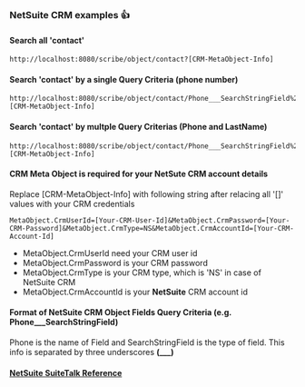 ###		<b>NetSuite</b> CRM examples :+1:

####	Search all 'contact'
```
http://localhost:8080/scribe/object/contact?[CRM-MetaObject-Info]
```
####	Search 'contact' by a single Query Criteria (phone number)
```
http://localhost:8080/scribe/object/contact/Phone___SearchStringField%20is%204083380698/?[CRM-MetaObject-Info]
```
####	Search 'contact' by multple Query Criterias (Phone and LastName)
```
http://localhost:8080/scribe/object/contact/Phone___SearchStringField%20is%204083380698&LastName___SearchStringField%20contains%20Martin|Address___SearchStringField%20contains%204083380698/?[CRM-MetaObject-Info]
```
####	CRM Meta Object is required for your NetSute CRM account details

Replace [CRM-MetaObject-Info] with following string after relacing all '[]' values with your CRM credentials
```
MetaObject.CrmUserId=[Your-CRM-User-Id]&MetaObject.CrmPassword=[Your-CRM-Password]&MetaObject.CrmType=NS&MetaObject.CrmAccountId=[Your-CRM-Account-Id]
```

- MetaObject.CrmUserId need your CRM user id
- MetaObject.CrmPassword is your CRM password
- MetaObject.CrmType is your CRM type, which is 'NS' in case of NetSuite CRM
- MetaObject.CrmAccountId is your <b>NetSuite</b> CRM account id

####	Format of NetSuite CRM Object Fields Query Criteria (e.g. Phone___SearchStringField)
Phone is the name of Field and SearchStringField is the type of field. This info is separated by three underscores  <b>(___)</b>

#### 	[NetSuite SuiteTalk Reference][netsuite.md]   

[netsuite.md]: http://www.netsuite.com/portal/developers/resources/suitetalk-documentation.shtml
